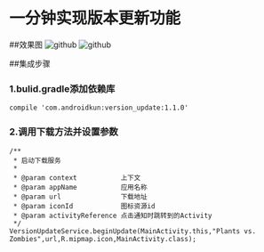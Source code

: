 # 一分钟实现版本更新功能
##效果图
 ![github](https://github.com/AndroidKun/VersionUpdate/blob/master/image/device-2016-09-18-095154.png)
 ![github](https://github.com/AndroidKun/VersionUpdate/blob/master/image/device-2016-09-18-095926.png)

##集成步骤
### 1.bulid.gradle添加依赖库

    compile 'com.androidkun:version_update:1.1.0'
### 2.调用下载方法并设置参数

    /**
     * 启动下载服务
     *
     * @param context           上下文
     * @param appName           应用名称
     * @param url               下载地址
     * @param iconId            图标资源id
     * @param activityReference 点击通知时跳转到的Activity
     */ 
    VersionUpdateService.beginUpdate(MainActivity.this,"Plants vs. Zombies",url,R.mipmap.icon,MainActivity.class);
